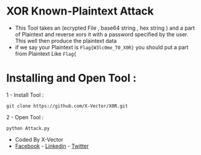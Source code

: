 # XOR Known-Plaintext Attack
- This Tool takes an (ecrypted File , base64 string , hex string ) and a part of Plaintext and reverse xors it with a password specified by the user. This well then produce the plaintext data
- if we say your Plaintext is `Flag{W3lc0me_T0_X0R}` you should put a part from Plaintext Like `Flag{` 

# Installing and Open Tool :
1 - Install Tool : 
```
git clone https://github.com/X-Vector/X0R.git
```
2 - Open Tool :
```
python Attack.py
```
- Coded By X-Vector
- [Facebook](https://www.facebook.com/X.Vector1) - [Linkedin](https://www.linkedin.com/in/x-vector/) - [Twitter](https://twitter.com/@XVector11)
